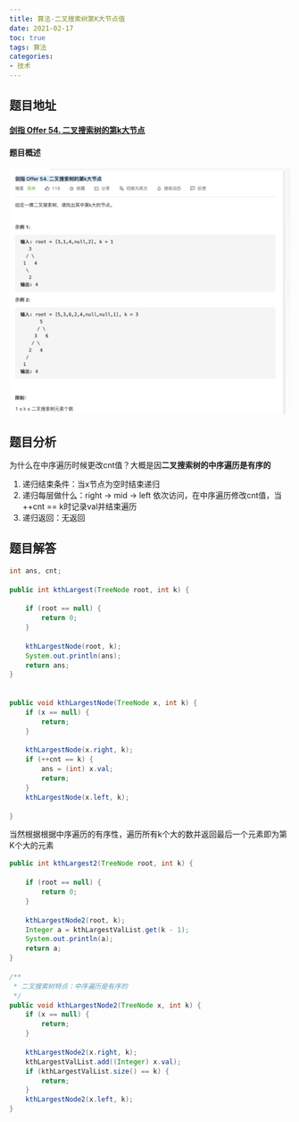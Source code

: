 ```yaml
---
title: 算法-二叉搜索树第K大节点值
date: 2021-02-17
toc: true
tags: 算法
categories: 
- 技术
---
```


## 题目地址

#### [剑指 Offer 54. 二叉搜索树的第k大节点](https://leetcode-cn.com/problems/er-cha-sou-suo-shu-de-di-kda-jie-dian-lcof/)

#### 题目概述

![isBalanceTree](/images/kthLargestVal.png)

## 题目分析

为什么在中序遍历时候更改cnt值？大概是因**二叉搜索树的中序遍历是有序的**

1. 递归结束条件：当x节点为空时结束递归
2. 递归每层做什么：right -> mid -> left 依次访问，在中序遍历修改cnt值，当++cnt == k时记录val并结束遍历
3. 递归返回：无返回

## 题目解答

```java
int ans, cnt;

public int kthLargest(TreeNode root, int k) {

    if (root == null) {
        return 0;
    }

    kthLargestNode(root, k);
    System.out.println(ans);
    return ans;
}


public void kthLargestNode(TreeNode x, int k) {
    if (x == null) {
        return;
    }

    kthLargestNode(x.right, k);
    if (++cnt == k) {
        ans = (int) x.val;
        return;
    }
    kthLargestNode(x.left, k);

}
```

当然根据根据中序遍历的有序性，遍历所有k个大的数并返回最后一个元素即为第K个大的元素

```java
public int kthLargest2(TreeNode root, int k) {

    if (root == null) {
        return 0;
    }

    kthLargestNode2(root, k);
    Integer a = kthLargestValList.get(k - 1);
    System.out.println(a);
    return a;
}

/**
 * 二叉搜索树特点：中序遍历是有序的
 */
public void kthLargestNode2(TreeNode x, int k) {
    if (x == null) {
        return;
    }

    kthLargestNode2(x.right, k);
    kthLargestValList.add((Integer) x.val);
    if (kthLargestValList.size() == k) {
        return;
    }
    kthLargestNode2(x.left, k);
}

```